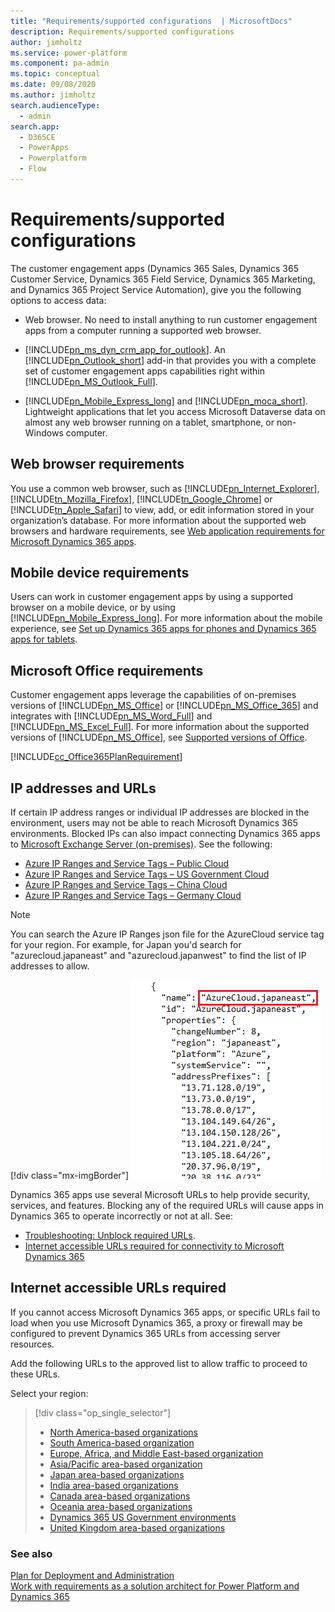 ```yaml
---
title: "Requirements/supported configurations  | MicrosoftDocs"
description: Requirements/supported configurations 
author: jimholtz
ms.service: power-platform
ms.component: pa-admin
ms.topic: conceptual
ms.date: 09/08/2020
ms.author: jimholtz
search.audienceType: 
  - admin
search.app:
  - D365CE
  - PowerApps
  - Powerplatform
  - Flow
---
```

# Requirements/supported configurations  

The customer engagement apps (Dynamics 365 Sales, Dynamics 365 Customer Service, Dynamics 365 Field Service, Dynamics 365 Marketing, and Dynamics 365 Project Service Automation), give you the following options to access data:  
  
- Web browser. No need to install anything to run customer engagement apps from a computer running a supported web browser.  

- [!INCLUDE[pn_ms_dyn_crm_app_for_outlook](../includes/pn-ms-dyn-crm-app-for-outlook.md)]. An [!INCLUDE[pn_Outlook_short](../includes/pn-outlook-short.md)] add-in that provides you with a complete set of customer engagement apps capabilities right within [!INCLUDE[pn_MS_Outlook_Full](../includes/pn-ms-outlook-full.md)].  
  
- [!INCLUDE[pn_Mobile_Express_long](../includes/pn-mobile-express-long.md)] and [!INCLUDE[pn_moca_short](../includes/pn-moca-short.md)]. Lightweight applications that let you access Microsoft Dataverse data on almost any web browser running on a tablet, smartphone, or non-Windows computer.  
  
## Web browser requirements  
 You use a common web browser, such as [!INCLUDE[pn_Internet_Explorer](../includes/pn-internet-explorer.md)], [!INCLUDE[tn_Mozilla_Firefox](../includes/tn-mozilla-firefox.md)], [!INCLUDE[tn_Google_Chrome](../includes/tn-google-chrome.md)] or [!INCLUDE[tn_Apple_Safari](../includes/tn-apple-safari.md)] to view, add, or edit information stored in your organization’s  database. For more information about the supported web browsers and hardware requirements, see [Web application requirements for Microsoft Dynamics 365 apps](web-application-requirements.md).  

## Mobile device requirements  
 Users can work in customer engagement apps by using a supported browser on a mobile device, or by using [!INCLUDE[pn_Mobile_Express_long](../includes/pn-mobile-express-long.md)]. For more information about the mobile experience, see [Set up Dynamics 365 apps for phones and Dynamics 365 apps for tablets](/dynamics365/customer-engagement/mobile-app/set-up-dynamics-365-for-phones-and-dynamics-365-for-tablets).  

## Microsoft Office requirements  
 Customer engagement apps leverage the capabilities of on-premises versions of [!INCLUDE[pn_MS_Office](../includes/pn-ms-office.md)] or [!INCLUDE[pn_MS_Office_365](../includes/pn-ms-office-365.md)] and integrates with [!INCLUDE[pn_MS_Word_Full](../includes/pn-ms-word-full.md)] and [!INCLUDE[pn_MS_Excel_Full](../includes/pn-ms-excel-full.md)]. For more information about the supported versions of [!INCLUDE[pn_MS_Office](../includes/pn-ms-office.md)], see [Supported versions of Office](web-application-requirements.md#supported-versions-of-office).  
  
 [!INCLUDE[cc_Office365PlanRequirement](../includes/cc-office365planrequirement.md)]  

## IP addresses and URLs
If certain IP address ranges or individual IP addresses are blocked in the environment, users may not be able to reach Microsoft Dynamics 365 environments. Blocked IPs can also impact connecting Dynamics 365 apps to [Microsoft Exchange Server (on-premises)](connect-exchange-server-on-premises.md). See the following:

- [Azure IP Ranges and Service Tags – Public Cloud](https://www.microsoft.com/download/details.aspx?id=56519)
- [Azure IP Ranges and Service Tags – US Government Cloud](https://www.microsoft.com/download/details.aspx?id=57063)
- [Azure IP Ranges and Service Tags – China Cloud](https://www.microsoft.com/download/details.aspx?id=57062)
- [Azure IP Ranges and Service Tags – Germany Cloud](https://www.microsoft.com/download/details.aspx?id=57064)

> [!NOTE]
> You can search the Azure IP Ranges json file for the AzureCloud service tag for your region. For example, for Japan you'd search for "azurecloud.japaneast" and "azurecloud.japanwest" to find the list of IP addresses to allow.
>
> [!div class="mx-imgBorder"] 
> ![AzureCloud service tag for region IPs](media/example-azurecloud-tag.png "AzureCloud service tag for region IPs")

Dynamics 365 apps use several Microsoft URLs to help provide security, services, and features. Blocking any of the required URLs will cause apps in Dynamics 365 to operate incorrectly or not at all. See:

- [Troubleshooting: Unblock required URLs](troubleshooting-unblock-urls-required.md).
- [Internet accessible URLs required for connectivity to Microsoft Dynamics 365](https://support.microsoft.com/help/2655102/internet-accessible-urls-required-for-connectivity-to-microsoft-dynami)
  
## Internet accessible URLs required

If you cannot access Microsoft Dynamics 365 apps, or specific URLs fail to load when you use Microsoft Dynamics 365, a proxy or firewall may be configured to prevent  Dynamics 365 URLs from accessing server resources.

Add the following URLs to the approved list to allow traffic to proceed to these URLs.

Select your region:
> [!div class="op_single_selector"]
> - [North America-based organizations](internet-url-north-america.md)
> - [South America-based organization](internet-url-south-america.md)
> - [Europe, Africa, and Middle East-based organization](internet-url-europe-africa-middle-east.md)
> - [Asia/Pacific area-based organization](internet-url-asia-pacific.md)
> - [Japan area-based organizations](internet-url-japan.md)
> - [India area-based organizations](internet-url-india.md)
> - [Canada area-based organizations](internet-url-canada.md)
> - [Oceania area-based organizations](internet-url-oceania.md)
> - [Dynamics 365 US Government environments](internet-url-us-government.md)
> - [United Kingdom area-based organizations](internet-url-united-kingdom.md)

### See also  
 [Plan for Deployment and Administration](../admin/plan-for-deployment-and-administration.md)  <br /> 
 [Work with requirements as a solution architect for Power Platform and Dynamics 365](https://docs.microsoft.com/learn/modules/work-with-requirements/index)

